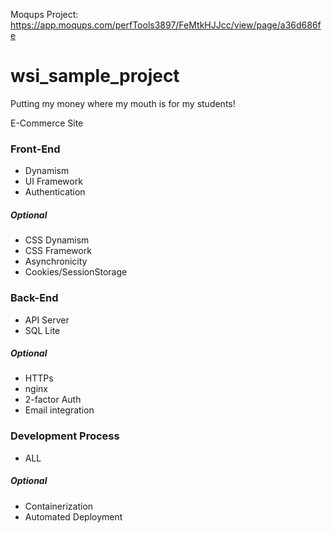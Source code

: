 Moqups Project: https://app.moqups.com/perfTools3897/FeMtkHJJcc/view/page/a36d686fe

# wsi_sample_project
Putting my money where my mouth is for my students!

E-Commerce Site
### Front-End
- Dynamism
- UI Framework
- Authentication

##### Optional
- CSS Dynamism
- CSS Framework
- Asynchronicity
- Cookies/SessionStorage

### Back-End
- API Server
- SQL Lite

##### Optional
- HTTPs
- nginx
- 2-factor Auth
- Email integration

### Development Process
- ALL

##### Optional
- Containerization
- Automated Deployment
